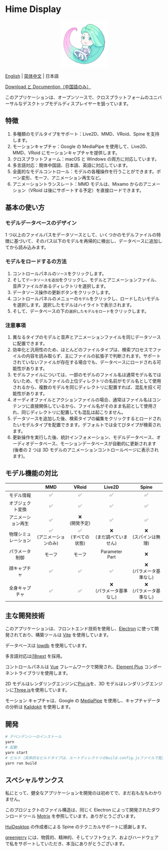 # Hime Display

<p align="center">
<img width="150" src="./public/icons/icon.png">
</p>

[English](./README.md) | [简体中文](./README-CN.md) | 日本語

[Download と Documention（中国語のみ）](https://hime.xdrv.cn/)

このアプリケーションは、オープンソースで、クロスプラットフォームのユニバーサルなデスクトップモデルディスプレイヤーを狙っています。

## 特徴

1. 多種類のモデルタイプをサポート：Live2D、MMD、VRoid、Spine を支持します。
2. モーションキャプチャ：Google の MediaPipe を使用して、Live2D、MMD、VRoid にモーションキャプチャを提供します。
3. クロスプラットフォーム：macOS と Windows の両方に対応しています。
4. 多言語対応：簡体中国語、日本語、英語に対応しています。
5. 全面的なモデルコントロール：モデルの各種操作を行うことができます。ボーン変形、モーフ、アニメーション再生など。
6. アニメーショントランスレート：MMD モデルは、Mixamo からのアニメーション（VRoid は後にサポートする予定）を直接ロードできます。

## 基本の使い方

### モデルデータベースのデザイン

1 つ以上のファイルパスをデータソースとして、いくつかのモデルファイルの特徴に基づいて、そのパス以下のモデルを再帰的に検出し、データベースに追加してから読み込みます。

### モデルをロードするの方法

1. コントロールパネルの`ソース`をクリックします。
2. そして`データソースを追加`をクリックし、モデルとアニメーションファイル、音声ファイルがあるディレクトリを選択します。
3. データソース操作の更新ボタンをクリックします。
4. コントロールパネルのメニューの`モデル`をクリックし、ロードしたいモデルを選択します。選択したモデルはハイライトで表示されます。
5. そして、データベースの下の`選択したモデルをロード`をクリックします。

### 注意事項

1.  異なるタイプのモデルと音声とアニメーションファイルを同じデータソースに配置できます。
2.  効率化と汎用性のため、ほとんどのファイルタイプは、検索プロセスでファイルの内容を読み取らず、主にファイルの拡張子で判断されます。サポートされていないファイルが存在する場合でも、データベースにロードされる可能性があります。
3.  モデルファイルについては、一部のモデルのファイル名は通常モデル名ではないため、モデルファイルの上位ディレクトリの名前がモデル名として使用されるから、複数のモデルを同じディレクトリに配置すれば、混乱を招く可能性があります。
4.  オーディオファイルとアクションファイルの場合、通常はファイル名はコンテンツに直接関係しているから、ファイル名がそのまま名前として使用され、同じディレクトリに配置しても混乱は起こりません。
5.  データソースを追加した後、検索タイプの編集をクリックするとロードされたいモデルタイプを配置できます。デフォルトでは全てびタイプが検索されます。
6.  更新操作を実行した後、統計インフォメーション、モデルデータベース、オーディオデータベース、モーションデータベースが自動的に更新されます (後者の 2 つは 3D モデルのアニメーションコントロールページに表示されます)。

## モデル機能の対比

|                      |             MMD              |         VRoid          |            Live2D            |            Spine             |
| :------------------: | :--------------------------: | :--------------------: | :--------------------------: | :--------------------------: |
|      モデル情報      |              ✅              |           ✅           |              ✅              |              ✅              |
|   オブジェクト変換   |              ✅              |           ✅           |              ✅              |              ✅              |
|  アニメーション再生  |              ✅              |   ❌<br/> (開発予定)   |              ✅              |              ✅              |
| 物理シミュレーション | ✅<br/> (アニメーションのみ) | ✅<br/> (すべての状態) | ❌<br/> (まだ調べていません) |   ❌<br/> (スパインは無理)   |
|    パラメータ制御    |            モーフ            |         モーフ         |      Parameter<br/>Part      |              ❌              |
|     顔キャプチャ     |              ✅              |           ✅           |              ✅              | ❌<br/> (パラメータ基準なし) |
|    全身キャプチャ    |              ✅              |           ✅           | ❌<br/> (パラメータ基準なし) | ❌<br/> (パラメータ基準なし) |

## 主な開発技術

このアプリケーションは、フロントエンド技術を使用し、[Electron](https://www.electronjs.org/) に使って開発されており、構築ツールは [Vite](https://vitejs.dev/) を使用しています。

データベースは [lowdb](https://github.com/typicode/lowdb) を使用しています。

多言語対応は[i18next](https://www.i18next.com/) を採用。

コントロールパネルは [Vue](https://vuejs.org/) フレームワークで開発され、[Element Plus](https://element-plus.org/) コンポーネントライブラリを使用します。

2D モデルはレンダリングエンジンに[Pixi.js](https://pixijs.com/)を、3D モデルはレンダリングエンジンに[Three.js](https://threejs.org/)を使用しています。

モーション キャプチャは、Google の [MediaPipe](https://mediapipe.dev/) を使用し、キャプチャデータの分析は [Kalidokit](https://github.com/yeemachine/kalidokit) を使用します。

## 開発

```bash
# デペンデンシーのインストール
yarn
# 起動
yarn start
# ビルド（具体的なビルドタイプは、ルートディレクトリのbuild.config.jsファイルで配置できます）
yarn run build
```

## スペシャルサンクス

私にとって、健全なアプリケーションを開発のは初めてで、まだ右も左もわかりません。

このプロジェクトのファイル構造は、同じく Electron によって開発されたダウンロードツール [Motrix](https://motrix.app/) を参照しています。ありがとうございます。

[HuiDesktop](https://github.com/HuiDesktop/HuiDesktop) の作成者による Spine のテクニカルサポートに感謝します。

[greenjerry](https://github.com/greenjerry) には、物質的、精神的、そしてソフトウェア、およびハードウェアで私をサポートしていただき、本当にありがとうございます。
